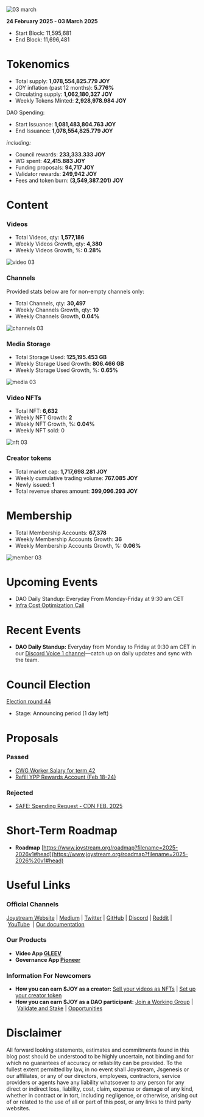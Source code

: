 ![03 march](https://github.com/user-attachments/assets/a69e4386-22bd-4b28-951f-cd9e0c9e0486)

**24 February 2025 - 03 March 2025**

- Start Block: 11,595,681
- End Block: 11,696,481

# Tokenomics

- Total supply: **1,078,554,825.779 JOY**
- JOY inflation (past 12 months): **5.776%**
- Circulating supply: **1,062,180,327 JOY**
- Weekly Tokens Minted: **2,928,978.984 JOY**

DAO Spending:

- Start Issuance: **1,081,483,804.763 JOY**
- End Issuance: **1,078,554,825.779 JOY**

*including:*

- Council rewards: **233,333.333 JOY**
- WG spent: **42,415.883 JOY**
- Funding proposals: **94,717 JOY**
- Validator rewards: **249,942 JOY**
- Fees and token burn: **(3,549,387.201) JOY**

# **Content**

### Videos

- Total Videos, qty: **1,577,186**
- Weekly Videos Growth, qty: **4,380**
- Weekly Videos Growth, %: **0.28%**

![video 03](https://github.com/user-attachments/assets/d24750bf-0123-46ad-83bb-92602361ceef)

### Channels

Provided stats below are for non-empty channels only:

- Total Channels, qty: **30,497**
- Weekly Channels Growth, qty: **10**
- Weekly Channels Growth, **0.04%**

![channels 03](https://github.com/user-attachments/assets/d3fd1f71-ccf7-49db-9322-e451aade7ed9)

### Media Storage

- Total Storage Used: **125,195.453 GB**
- Weekly Storage Used Growth: **806.466 GB**
- Weekly Storage Used Growth, %: **0.65%**

![media 03](https://github.com/user-attachments/assets/86fcd128-6ba0-4ddc-b4d1-811199604c08)

### Video NFTs

- Total NFT: **6,632**
- Weekly NFT Growth: **2**
- Weekly NFT Growth, %: **0.04%**
- Weekly NFT sold: 0

![nft 03](https://github.com/user-attachments/assets/595508ec-6ced-41af-a8a6-37a4eba3f64f)

### Creator tokens

- Total market cap: **1,717,698.281 JOY**
- Weekly cumulative trading volume: **767.085 JOY**
- Newly issued: **1**
- Total revenue shares amount: **399,096.293 JOY**

# **Membership**

- Total Membership Accounts: **67,378**
- Weekly Membership Accounts Growth: **36**
- Weekly Membership Accounts Growth, %: **0.06%**

![member 03](https://github.com/user-attachments/assets/4d825d38-adf7-44e9-a90f-5a6eb36b9132)

# **Upcoming Events**

- DAO Daily Standup: Everyday From Monday-Friday at 9:30 am CET
- [Infra Cost Optimization Call](https://discord.gg/joystream?event=1346386819180138536)

# **Recent Events**

- **DAO Daily Standup:** Everyday from Monday to Friday at 9:30 am CET in our [Discord Voice 1 channel](https://discord.gg/NaNzysB5YZ)—catch up on daily updates and sync with the team.

# **Council Election**

[Election round 44](https://pioneerapp.xyz/#/election)

- Stage: Announcing period (1 day left)

# Proposals

### Passed

- [CWG Worker Salary for term 42](https://pioneerapp.xyz/#/proposals/preview/1097)
- [Refill YPP Rewards Account (Feb 18-24)](https://pioneerapp.xyz/#/proposals/preview/1096)

### Rejected

- [SAFE: Spending Request - CDN FEB. 2025](https://pioneerapp.xyz/#/proposals/preview/1095)

# **Short-Term Roadmap**

- **Roadmap** [https://www.joystream.org/roadmap?filename=2025-2026v1#head](https://www.joystream.org/roadmap?filename=2025-2026%20v1#head)

# **Useful Links**

### **Official Channels**

[Joystream Website](https://www.joystream.org/) | [Medium](https://blog.joystream.org/) | [Twitter](https://twitter.com/JoystreamDAO/) | [GitHub](https://github.com/Joystream) | [Discord](https://discord.com/invite/DE9UN3YpRP) | [Reddit](https://www.reddit.com/r/joystream_dao/) | [YouTube](https://www.youtube.com/@joystream8627)  | [Our documentation](https://handbook.joystream.org/)

### **Our Products**

- **Video App [GLEEV](https://gleev.xyz/)**
- **Governance App [Pioneer](https://pioneerapp.xyz/)**

### **Information For Newcomers**

- **How you can earn $JOY as a creator:** [Sell your videos as NFTs](https://www.joystream.org/ru/#video-nfts) | [Set up your creator token](https://www.joystream.org/ru/#creator-tokens)
- **How you can earn $JOY as a DAO participant:** [Join a Working Group](https://pioneerapp.xyz/#/working-groups/openings) | [Validate and Stake](https://handbook.joystream.org/system/nomination) | [Opportunities](https://discord.com/channels/811216481340751934/1119240044830527529)

# **Disclaimer**

All forward looking statements, estimates and commitments found in this blog post should be understood to be highly uncertain, not binding and for which no guarantees of accuracy or reliability can be provided. To the fullest extent permitted by law, in no event shall Joystream, Jsgenesis or our affiliates, or any of our directors, employees, contractors, service providers or agents have any liability whatsoever to any person for any direct or indirect loss, liability, cost, claim, expense or damage of any kind, whether in contract or in tort, including negligence, or otherwise, arising out of or related to the use of all or part of this post, or any links to third party websites.
